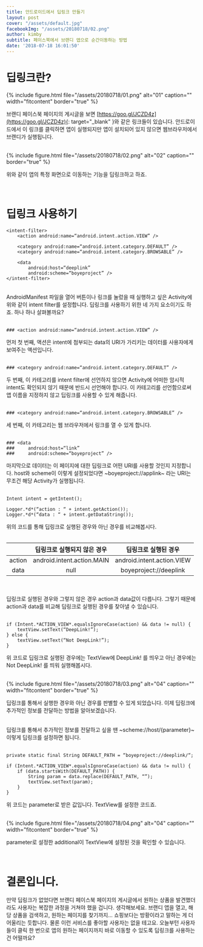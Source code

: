 ```yaml
---
title: 안드로이드에서 딥링크 만들기
layout: post
cover: "/assets/default.jpg"
facebookImg: "/assets/20180718/02.png"
author: kimby
subtitle: 페이스북에서 브랜디 앱으로 순간이동하는 방법
date: '2018-07-18 16:01:50'
---
```


# 딥링크란?
{% include figure.html file="/assets/20180718/01.png" alt="01" caption="" width="fitcontent" border="true" %} <br>
 
브랜디 페이스북 페이지의 게시글을 보면  [https://goo.gl/JCZD4z](https://goo.gl/JCZD4z){: target="_blank" }와 같은 링크들이 있습니다. 안드로이드에서 이 링크를 클릭하면 앱이 실행되지만 앱이 설치되어 있지 않으면 웹브라우저에서 브랜디가 실행됩니다.<br><br>

{% include figure.html file="/assets/20180718/02.png" alt="02" caption="" border="true" %}<br>

위와 같이 앱의 특정 화면으로 이동하는 기능을 딥링크하고 하죠.<br><br><br>



# 딥링크 사용하기
```
<intent-filter>
    <action android:name=“android.intent.action.VIEW” />

    <category android:name=“android.intent.category.DEFAULT” />
    <category android:name=“android.intent.category.BROWSABLE” />

    <data
        android:host=“deeplink”
        android:scheme=“boyeproject” />
</intent-filter>
```
<br>
AndroidManifest 파일을 열어 버튼이나 링크를 눌렀을 때 실행하고 싶은 Activity에 위와 같이 intent filter를 설정합니다. 딥링크를 사용하기 위한 네 가지 요소이기도 하죠. 하나 하나 살펴볼까요?<br><br>

```
### <action android:name=“android.intent.action.VIEW” />
```
먼저 첫 번째, 액션은 intent에 첨부되는 data의 URI가 가리키는 데이터를 사용자에게 보여주는 액션입니다. <br><br>


```
### <category android:name=“android.intent.category.DEFAULT” />
```
두 번째, 이 카테고리를 intent filter에 선언하지 않으면 Activity에 어떠한 암시적 intent도 확인되지 않기 때문에 반드시 선언해야 합니다. 이 카테고리를 선언함으로써 앱 이름을 지정하지 않고 딥링크를 사용할 수 있게 해줍니다. <br><br>

```
### <category android:name=“android.intent.category.BROWSABLE” />
```
세 번째, 이 카테고리는 웹 브라우저에서 링크를 열 수 있게 합니다. <br><br>

```
### <data
###     android:host=“link”
###     android:scheme=“boyeproject” />
```
마지막으로 데이터는 이 페이지에 대한 딥링크로 어떤 URI를 사용할 것인지 지정합니다. host와 scheme이 이렇게 설정되었다면 ~boyeproject://applink~ 라는 URI는 무조건 해당 Activity가 실행됩니다.<br><br>

```
Intent intent = getIntent();

Logger.*d*(“action : “ + intent.getAction());
Logger.*d*(“data : “ + intent.getDataString());
```
위의 코드를 통해 딥링크로 실행된 경우와 아닌 경우를 비교해봅시다.<br><br>

|  <center></center> |  <center>딥링크로 실행되지 않은 경우</center> |  <center>딥링크로 실행된 경우</center> |
|--------|--------|--------|
|<center>action </center> | <center>android.intent.action.MAIN </center> |<center>android.intent.action.VIEW </center> |
|<center>data </center> | <center>null </center> |<center>boyeproject://deeplink </center> |

<br><br>
딥링크로 실행된 경우와 그렇지 않은 경우 action과 data값이 다릅니다. 그렇기 때문에 action과 data를 비교해 딥링크로 실행된 경우를 찾아낼 수 있습니다.<br><br>

```
if (Intent.*ACTION_VIEW*.equalsIgnoreCase(action) && data != null) {
    textView.setText(“DeepLink!”);
} else {
    textView.setText(“Not DeepLink!”);
}
```

위 코드로 딥링크로 실행된 경우에는 TextView에 DeepLink! 를 띄우고 아닌 경우에는 Not DeepLink! 를 띄워 실행해봅시다.<br><br>

{% include figure.html file="/assets/20180718/03.png" alt="04" caption="" width="fitcontent" border="true" %}<br>

딥링크를 통해서 실행한 경우와 아닌 경우를 판별할 수 있게 되었습니다. 이제 딥링크에 추가적인 정보를 전달하는 방법을 알아보겠습니다. <br><br>

딥링크를 통해서 추가적인 정보를 전달하고 싶을 땐 ~scheme://host/{parameter}~ 이렇게 딥링크를 설정하면 됩니다. <br><br>

```
private static final String DEFAULT_PATH = “boyeproject://deeplink/“;

if (Intent.*ACTION_VIEW*.equalsIgnoreCase(action) && data != null) {
    if (data.startsWith(DEFAULT_PATH)) {
        String param = data.replace(DEFAULT_PATH, “”);
        textView.setText(param);
    }
}
```

위 코드는 parameter로 받은 값입니다. TextView를 설정한 코드죠.<br><br>

{% include figure.html file="/assets/20180718/04.png" alt="04" caption="" width="fitcontent" border="true" %}<br>

parameter로 설정한 additional이 TextView에 설정된 것을 확인할 수 있습니다.<br><br><br>



# 결론입니다.
만약 딥링크가 없었다면 브랜디 페이스북 페이지의 게시글에서 원하는 상품을 발견했더라도 사용자는 복잡한 과정을 거쳐야 했을 겁니다. 생각해보세요. 브랜디 앱을 열고, 해당 상품을 검색하고, 원하는 페이지를 찾기까지... 쇼핑보다는 방황이라고 말하는 게 더 어울리는 듯합니다. 물론 이런 서비스를 좋아할 사용자는 없을 테고요. 오늘부턴 사용자들이 클릭 한 번으로 앱의 원하는 페이지까지 바로 이동할 수 있도록 딥링크를 사용하는 건 어떨까요?<br><br>